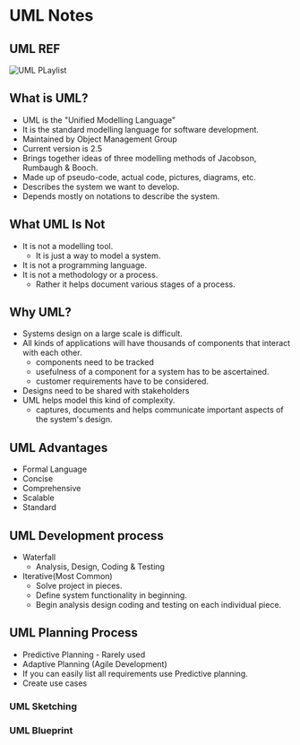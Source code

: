 # UML Notes

## UML REF
![UML PLaylist](https://youtu.be/OkC7HKtiZC0)

## What is UML?

- UML is the "Unified Modelling Language"
- It is the standard modelling language for software development.
- Maintained by Object Management Group
- Current version is 2.5
- Brings together ideas of three modelling methods of Jacobson, Rumbaugh & Booch.
- Made up of pseudo-code, actual code, pictures, diagrams, etc.
- Describes the system we want to develop.
- Depends mostly on notations to describe the system.

## What UML Is Not
- It is not a modelling tool.
    - It is just a way to model a system.
- It is not a programming language.
- It is not a methodology or a process.
    - Rather it helps document various stages of a process.

## Why UML?

- Systems design on a large scale is difficult.
- All kinds of applications will have thousands of components that interact with each other. 
    - components need to be tracked
    - usefulness of a component for a system has to be ascertained. 
    - customer requirements have to be considered. 
- Designs need to be shared with stakeholders
- UML helps model this kind of complexity.
    - captures, documents and helps communicate important aspects of the system's design.

## UML Advantages

- Formal Language
- Concise
- Comprehensive
- Scalable
- Standard

## UML Development process

- Waterfall
    - Analysis, Design, Coding & Testing
- Iterative(Most Common)
    - Solve project in pieces.
    - Define system functionality in beginning. 
    - Begin analysis design coding and testing on each individual piece. 

## UML Planning Process

- Predictive Planning - Rarely used
- Adaptive Planning (Agile Development)
- If you can easily list all requirements use Predictive planning.
- Create use cases

### UML Sketching


### UML Blueprint
